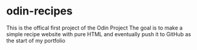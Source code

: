 # odin-recipes

This is the offical first project of the Odin Project
The goal is to make a simple recipe website with pure HTML
and eventually push it to GitHub as the start of my portfolio